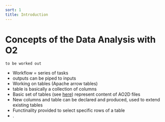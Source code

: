 ```yaml
---
sort: 1
title: Introduction
---
```


# Concepts of the Data Analysis with O2

```todo
to be worked out
```

- Workflow = series of tasks
- outputs can be piped to inputs
- Working on tables (Apache arrow tables)
- table is basically a collection of columns
- Basic set of tables (see [here](/docs/datamodel/index.html)) represent content of AO2D files
- New columns and table can be declared and produced, used to extend existing tables
- Functinality provided to select specific rows of a table
- .
